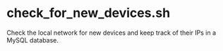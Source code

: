 # check_for_new_devices.sh
Check the local network for new devices and keep track of their IPs in a MySQL database.
